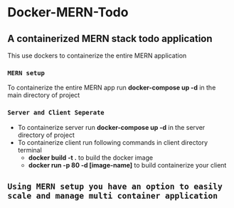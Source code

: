 # Docker-MERN-Todo
## A containerized MERN stack todo application

<p>This use dockers to containerize the entire MERN application</p>

### `MERN setup`
To containerize the entire MERN app run **docker-compose up -d** in the main directory of project

### `Server and Client Seperate`
- To containerize server run **docker-compose up -d** in the server directory of project
- To containerize client run following commands in client directory terminal
  - **docker build -t .** to build the docker image
  - **docker run -p 80 -d [image-name]** to build containerize your client

## `Using MERN setup you have an option to easily scale and manage multi container application`

